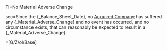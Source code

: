 Ti=No Material Adverse Change

sec=Since the {_Balance_Sheet_Date}, no <a href="#SPA.Def.Acquired_Companies.Def" class="definedterm">Acquired Company</a> has suffered any {_Material_Adverse_Change} and no event has occurred, and no circumstance exists, that can reasonably be expected to result in a {_Material_Adverse_Change}.

=[G/Z/ol/Base]
